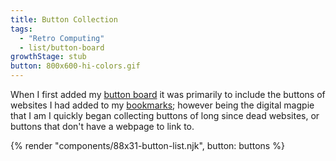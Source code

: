```yaml
---
title: Button Collection
tags: 
  - "Retro Computing"
  - list/button-board
growthStage: stub
button: 800x600-hi-colors.gif
---
```


When I first added my [button board](/button-board/) it was primarily to include the buttons of websites I had added to my [bookmarks](/resources/bookmarks/); however being the digital magpie that I am I quickly began collecting buttons of long since dead websites, or buttons that don't have a webpage to link to.

<nav class="button-board">
    {% render "components/88x31-button-list.njk", button: buttons %}
</nav>
